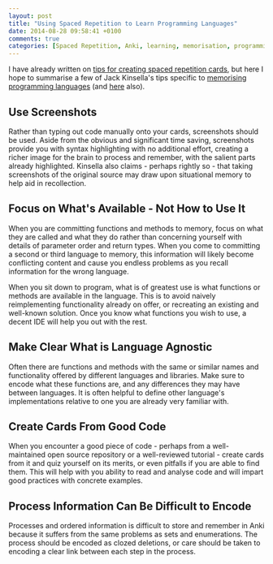 ```yaml
---
layout: post
title: "Using Spaced Repetition to Learn Programming Languages"
date: 2014-08-28 09:58:41 +0100
comments: true
categories: [Spaced Repetition, Anki, learning, memorisation, programming]
---
```


I have already written on [tips for creating spaced repetition cards](blog/2014/08/26/creating-cards-for-spaced-repetition), but here I hope to summarise a few of Jack Kinsella's tips specific to [memorising programming languages](http://www.jackkinsella.ie/2011/12/05/janki-method.html) (and [here](http://www.oxbridgenotes.co.uk/articles/janki_method_refined) also).

## Use Screenshots

Rather than typing out code manually onto your cards, screenshots should be used. Aside from the obvious and significant time saving, screenshots provide you with syntax highlighting with no additional effort, creating a richer image for the brain to process and remember, with the salient parts already highlighted. Kinsella also claims - perhaps rightly so - that taking screenshots of the original source may draw upon situational memory to help aid in recollection.

## Focus on What's Available - Not How to Use It

When you are committing functions and methods to memory, focus on what they are called and what they do rather than concerning yourself with details of parameter order and return types. When you come to committing a second or third language to memory, this information will likely become conflicting content and cause you endless problems as you recall information for the wrong language.

When you sit down to program, what is of greatest use is what functions or methods are available in the language. This is to avoid naively reimplementing functionality already on offer, or recreating an existing and well-known solution. Once you know what functions you wish to use, a decent IDE will help you out with the rest.

## Make Clear What is Language Agnostic

Often there are functions and methods with the same or similar names and functionality offered by different languages and libraries. Make sure to encode what these functions are, and any differences they may have between languages. It is often helpful to define other language's implementations relative to one you are already very familiar with.

## Create Cards From Good Code

When you encounter a good piece of code - perhaps from a well-maintained open source repository or a well-reviewed tutorial - create cards from it and quiz yourself on its merits, or even pitfalls if you are able to find them. This will help with you ability to read and analyse code and will impart good practices with concrete examples.

## Process Information Can Be Difficult to Encode

Processes and ordered information is difficult to store and remember in Anki because it suffers from the same problems as sets and enumerations. The process should be encoded as clozed deletions, or care should be taken to encoding a clear link between each step in the process.
